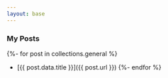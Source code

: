 ```yaml
---
layout: base
---
```


### My Posts

{%- for post in collections.general %}
* [{{ post.data.title }}]({{ post.url }})
{%- endfor %}


